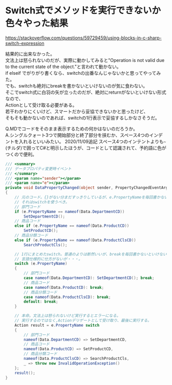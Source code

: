 # Switch式でメソッドを実行できないか色々やった結果

<https://stackoverflow.com/questions/59729459/using-blocks-in-c-sharp-switch-expression>

結果的に出来なかった。  
文法上は怒られないのだが、実際に動かしてみると"Operation is not valid due to the current state of the object."と言われて動かない。  
if elseif でがりがり書くなら、switchの出番なんじゃないかと思ってやってみた。  
でも、switchも絶対にbreakを書かないといけないのが気に食わない。  
そこでswitch式に白羽の矢が立ったのだが、絶対にreturnがないといけない形式なので、  
Actionとして受け取る必要がある。  
若干わかりにくいけど、スマートだから妥協できないかと思ったけど、  
そもそも動かないのであれば、switchの1行表示で妥協するしかなさそうだ。  

Q.MDでコードをそのまま表示するための何かはないのだろうか。  
A.シングルクォート3つで開始部分と終了部分を挟むか、スペース4つのインデントを入れるといいみたい。
2020/11/09追記
スペース4つのインテントよりも`~`(チルダ)で囲ってC#と明示したほうが、コードとして認識されて、予約語に色がつくので便利。

~~~ C#
/// <summary>
/// データプロパティ変更時イベント
/// </summary>
/// <param name="sender"></param>
/// <param name="e"></param>
private void DataPropertyChanged(object sender, PropertyChangedEventArgs e)
{
    // 元のコード。{}がない分まだすっきりしているが、e.PropertyNameを毎回書かないといけないなら,
    // それはswitchを使うべき。
    // 部門コード
    if (e.PropertyName == nameof(Data.DepartmentCD))
        SetDepartmentCD();
    // 商品コード
    else if (e.PropertyName == nameof(Data.ProductCD))
        SetProductCD();
    // 商品分類コード
    else if (e.PropertyName == nameof(Data.ProductClsCD))
        SearchProductCls();

    // 1行にまとめたswitch。普通のよりは断然いいが、breakを毎回書かないといけない。
    // 言語仕様的に仕方がないが・・・。
    switch (e.PropertyName)
    {
        // 部門コード
        case nameof(Data.DepartmentCD): SetDepartmentCD(); break;
        // 商品コード
        case nameof(Data.ProductCD): break;
        // 商品分類コード
        case nameof(Data.ProductClsCD): break;
        default: break;
    }

    // 本命。文法上は怒られないけど実行するとエラーになる。
    // 実行するのではなく,Actionデリゲートとして受け取り、最後に実行する。
    Action result = e.PropertyName switch
    {
        // 部門コード
        nameof(Data.DepartmentCD) => SetDepartmentCD,
        // 商品コード
        nameof(Data.ProductCD) => SetProductCD,
        // 商品分類コード
        nameof(Data.ProductClsCD) => SearchProductCls,
        _ => throw new InvalidOperationException()
    };
    result();
}
~~~
